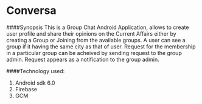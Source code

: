 # Conversa
####Synopsis
This is a Group Chat Android Application, allows to create user profile and share their opinions on the
Current Affairs either by creating a Group or Joining from the available groups.
A user can see a group if it having the same city as that of user. 
Request for the membership in a particular group can be acheived by sending request to the group admin.
Request appears as a notification to the group admin.

####Technology used:
1. Android sdk 6.0
2. Firebase
3. GCM
